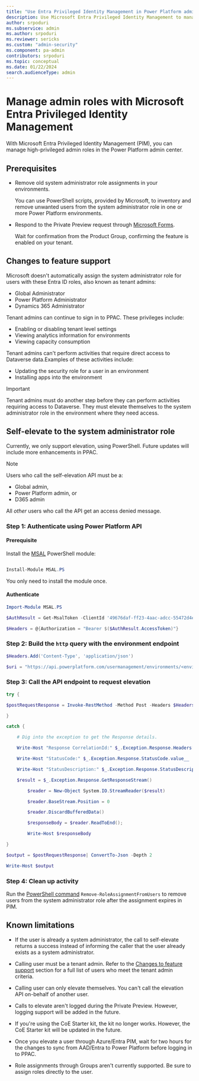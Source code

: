 ```yaml
---
title: "Use Entra Privileged Identity Management in Power Platform admin center to manage high-privileged admin roles  | MicrosoftDocs"
description: Use Microsoft Entra Privileged Identity Management to manage high-privileged admin roles.
author: srpoduri 
ms.subservice: admin
ms.author: srpoduri 
ms.reviewer: sericks
ms.custom: "admin-security"
ms.component: pa-admin
contributors: srpoduri
ms.topic: conceptual
ms.date: 01/22/2024
search.audienceType: admin
---
```


# Manage admin roles with Microsoft Entra Privileged Identity Management

With Microsoft Entra Privileged Identity Management (PIM), you can manage high-privileged admin roles in the Power Platform admin center.

## Prerequisites

- Remove old system administrator role assignments in your environments.

  You can use PowerShell scripts, provided by Microsoft, to inventory and remove unwanted users from the system administrator role in one or more Power Platform environments.

- Respond to the Private Preview request through [Microsoft Forms](https://forms.office.com/r/3Mp38A0TDA).

  Wait for confirmation from the Product Group, confirming the feature is enabled on your tenant.

## Changes to feature support

Microsoft doesn't automatically assign the system administrator role for users with these Entra ID roles, also known as tenant admins:
- Global Administrator
- Power Platform Administrator
- Dynamics 365 Administrator

Tenant admins can continue to sign in to PPAC. These privileges include:
- Enabling or disabling tenant level settings
- Viewing analytics information for environments
- Viewing capacity consumption

Tenant admins can't perform activities that require direct access to Dataverse data.Examples of these activities include:
- Updating the security role for a user in an environment
- Installing apps into the environment

> [!IMPORTANT]
> Tenant admins must do another step before they can perform activities requiring access to Dataverse. They must elevate themselves to the system administrator role in the environment where they need access.

## Self-elevate to the system administrator role

Currently, we only support elevation, using PowerShell. Future updates will include more enhancements in PPAC.

> [!NOTE]
> Users who call the self-elevation API must be a:
> - Global admin,
> - Power Platform admin, or
> - D365 admin
>
> All _other_ users who call the API get an access denied message.

### Step 1: Authenticate using Power Platform API

#### Prerequisite

Install the [MSAL](https://www.powershellgallery.com/packages/MSAL.PS) PowerShell module:

```powershell

Install-Module MSAL.PS
```

You only need to install the module once.

#### Authenticate

```powershell
Import-Module MSAL.PS

$AuthResult = Get-MsalToken -ClientId '49676daf-ff23-4aac-adcc-55472d4e2ce0' -Scope 'https://api.powerplatform.com/.default' 

$Headers = @{Authorization = "Bearer $($AuthResult.AccessToken)"} 
```

### Step 2: Build the `http` query with the environment endpoint

```powershell
$Headers.Add('Content-Type', 'application/json') 

$uri = "https://api.powerplatform.com/usermanagement/environments/<environment id>/user/applyAdminRole?api-version=2022-03-01-preview"; 
```

### Step 3: Call the API endpoint to request elevation

```powershell
try { 

$postRequestResponse = Invoke-RestMethod -Method Post -Headers $Headers -Uri $uri 

} 

catch { 

    # Dig into the exception to get the Response details. 

    Write-Host "Response CorrelationId:" $_.Exception.Response.Headers["x-ms-correlation-id"] 

    Write-Host "StatusCode:" $_.Exception.Response.StatusCode.value__  

    Write-Host "StatusDescription:" $_.Exception.Response.StatusDescription 

    $result = $_.Exception.Response.GetResponseStream() 

        $reader = New-Object System.IO.StreamReader($result) 

        $reader.BaseStream.Position = 0 

        $reader.DiscardBufferedData() 

        $responseBody = $reader.ReadToEnd(); 

        Write-Host $responseBody 

} 

$output = $postRequestResponse| ConvertTo-Json -Depth 2 

Write-Host $output 
```

### Step 4: Clean up activity

Run the [PowerShell command](https://github.com/microsoft/PowerApps-Samples/tree/master/powershell/UserManagement/Microsoft.PowerPlatform.Administration.UserManagement#remove-role-assignments-from-given-list-of-users) `Remove-RoleAssignmentFromUsers` to remove users from the system administrator role after the assignment expires in PIM.

## Known limitations

- If the user is already a system administrator, the call to self-elevate returns a success instead of informing the caller that the user already exists as a system administrator.

- Calling user must be a tenant admin. Refer to the [Changes to feature support](#changes-to-feature-support) section for a full list of users who meet the tenant admin criteria.

- Calling user can only elevate themselves. You can't call the elevation API on-behalf of another user.

- Calls to elevate aren't logged during the Private Preview. However, logging support will be added in the future.

- If you're using the CoE Starter kit, the kit no longer works. However, the CoE Starter kit will be updated in the future.

- Once you elevate a user through Azure/Entra PIM, wait for two hours for the changes to sync from AAD/Entra to Power Platform before logging in to PPAC.

- Role assignments through Groups aren't currently supported. Be sure to assign roles directly to the user.
